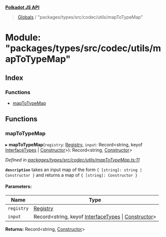 **[Polkadot JS API](../README.md)**

> [Globals](../globals.md) / "packages/types/src/codec/utils/mapToTypeMap"

# Module: "packages/types/src/codec/utils/mapToTypeMap"

## Index

### Functions

* [mapToTypeMap](_packages_types_src_codec_utils_maptotypemap_.md#maptotypemap)

## Functions

### mapToTypeMap

▸ **mapToTypeMap**(`registry`: [Registry](../interfaces/_packages_types_src_types_registry_.registry.md), `input`: Record\<string, keyof [InterfaceTypes](../interfaces/_packages_types_src_types_registry_.interfacetypes.md) \| [Constructor](../interfaces/_packages_types_src_types_codec_.constructor.md)>): Record\<string, [Constructor](../interfaces/_packages_types_src_types_codec_.constructor.md)>

*Defined in [packages/types/src/codec/utils/mapToTypeMap.ts:11](https://github.com/polkadot-js/api/blob/d13e58fb3/packages/types/src/codec/utils/mapToTypeMap.ts#L11)*

**`description`** takes an input map of the form `{ [string]: string | Constructor }` and returns a map of `{ [string]: Constructor }`

#### Parameters:

Name | Type |
------ | ------ |
`registry` | [Registry](../interfaces/_packages_types_src_types_registry_.registry.md) |
`input` | Record\<string, keyof [InterfaceTypes](../interfaces/_packages_types_src_types_registry_.interfacetypes.md) \| [Constructor](../interfaces/_packages_types_src_types_codec_.constructor.md)> |

**Returns:** Record\<string, [Constructor](../interfaces/_packages_types_src_types_codec_.constructor.md)>
